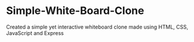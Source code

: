 # Simple-White-Board-Clone
Created a simple yet interactive whiteboard clone made using HTML, CSS, JavaScript and Express
